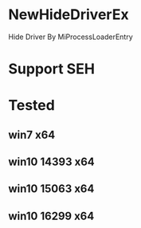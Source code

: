 # NewHideDriverEx
Hide Driver By MiProcessLoaderEntry
# Support SEH

# Tested
## win7 x64
## win10 14393 x64
## win10 15063 x64
## win10 16299 x64
